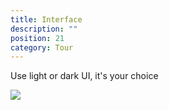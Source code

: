 ```yaml
---
title: Interface
description: ""
position: 21
category: Tour
---
```


Use light or dark UI, it's your choice

<img class="w-64 m-auto" src="/images/tour/dark-mode.gif" />
